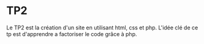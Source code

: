 # TP2
Le TP2 est la création d'un site en utilisant html, css et php.
L'idée clé de ce tp est d'apprendre a factoriser le code grâce à php.
